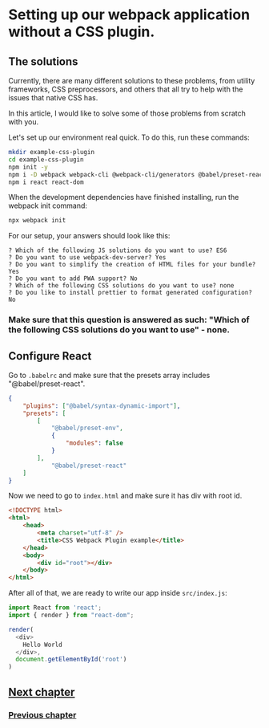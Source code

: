 # Setting up our webpack application without a CSS plugin.

## The solutions

Currently, there are many different solutions to these problems, from utility frameworks, CSS preprocessors, and others that all try to help with the issues that native CSS has.

In this article, I would like to solve some of those problems from scratch with you.

Let's set up our environment real quick. To do this, run these commands:

```bash
mkdir example-css-plugin
cd example-css-plugin
npm init -y
npm i -D webpack webpack-cli @webpack-cli/generators @babel/preset-react
npm i react react-dom
```

When the development dependencies have finished installing, run the webpack init command:

```bash
npx webpack init
```

For our setup, your answers should look like this: 

```
? Which of the following JS solutions do you want to use? ES6
? Do you want to use webpack-dev-server? Yes
? Do you want to simplify the creation of HTML files for your bundle? Yes
? Do you want to add PWA support? No
? Which of the following CSS solutions do you want to use? none
? Do you like to install prettier to format generated configuration? No
```

### **Make sure that this question is answered as such:  "Which of the following CSS solutions do you want to use" - none.**

## Configure React

Go to `.babelrc` and make sure that the presets array includes "@babel/preset-react".

```json
{
    "plugins": ["@babel/syntax-dynamic-import"],
    "presets": [
        [
            "@babel/preset-env",
            {
                "modules": false
            }
        ],
            "@babel/preset-react"
    ]
}
```

Now we need to go to `index.html` and make sure it has div with root id.

```html
<!DOCTYPE html>
<html>
    <head>
        <meta charset="utf-8" />
        <title>CSS Webpack Plugin example</title>
    </head>
    <body>
        <div id="root"></div>
    </body>    
</html>
```

After all of that, we are ready to write our app inside `src/index.js`:
```js
import React from 'react';
import { render } from "react-dom";

render(
  <div>
    Hello World
  </div>,
  document.getElementById('root')
)
```

## [Next chapter](./css-loader.md)
### [Previous chapter](./native-css-issue.md)
